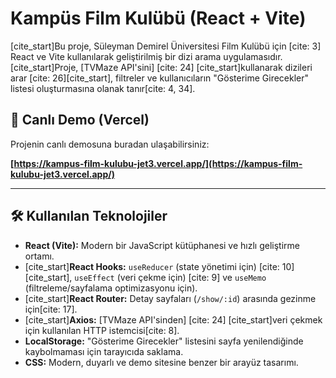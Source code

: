 # Kampüs Film Kulübü (React + Vite)

[cite_start]Bu proje, Süleyman Demirel Üniversitesi Film Kulübü için [cite: 3] React ve Vite kullanılarak geliştirilmiş bir dizi arama uygulamasıdır. [cite_start]Proje, [TVMaze API'sini] [cite: 24] [cite_start]kullanarak dizileri arar [cite: 26][cite_start], filtreler ve kullanıcıların "Gösterime Girecekler" listesi oluşturmasına olanak tanır[cite: 4, 34].

## 🚀 Canlı Demo (Vercel)

Projenin canlı demosuna buradan ulaşabilirsiniz:

**[https://kampus-film-kulubu-jet3.vercel.app/](https://kampus-film-kulubu-jet3.vercel.app/)**

---

## 🛠️ Kullanılan Teknolojiler

* **React (Vite):** Modern bir JavaScript kütüphanesi ve hızlı geliştirme ortamı.
* [cite_start]**React Hooks:** `useReducer` (state yönetimi için) [cite: 10][cite_start], `useEffect` (veri çekme için) [cite: 9] ve `useMemo` (filtreleme/sayfalama optimizasyonu için).
* [cite_start]**React Router:** Detay sayfaları (`/show/:id`) arasında gezinme için[cite: 17].
* [cite_start]**Axios:** [TVMaze API'sinden] [cite: 24] [cite_start]veri çekmek için kullanılan HTTP istemcisi[cite: 8].
* **LocalStorage:** "Gösterime Girecekler" listesini sayfa yenilendiğinde kaybolmaması için tarayıcıda saklama.
* **CSS:** Modern, duyarlı ve demo sitesine benzer bir arayüz tasarımı.

